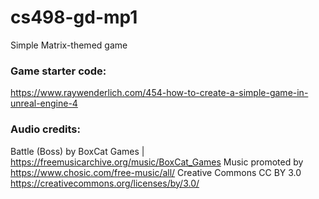 # cs498-gd-mp1
Simple Matrix-themed game

### Game starter code:
https://www.raywenderlich.com/454-how-to-create-a-simple-game-in-unreal-engine-4

### Audio credits:
Battle (Boss) by BoxCat Games | https://freemusicarchive.org/music/BoxCat_Games
Music promoted by https://www.chosic.com/free-music/all/
Creative Commons CC BY 3.0
https://creativecommons.org/licenses/by/3.0/
 
